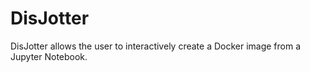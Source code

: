# DisJotter

DisJotter allows the user to interactively create a Docker image from a Jupyter Notebook.

